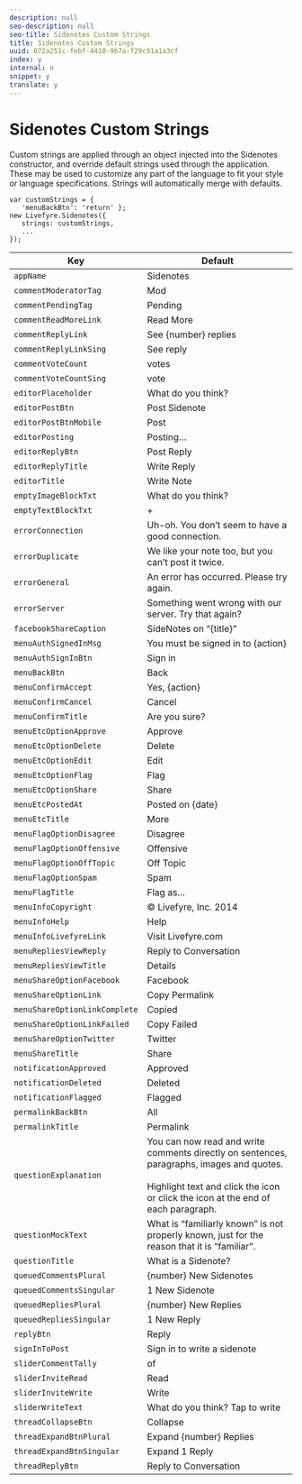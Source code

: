 ```yaml
---
description: null
seo-description: null
seo-title: Sidenotes Custom Strings
title: Sidenotes Custom Strings
uuid: 072a251c-febf-4410-9b7a-f29c91a1a3cf
index: y
internal: n
snippet: y
translate: y
---
```


# Sidenotes Custom Strings

<a id="section_bbp_g3y_ty"></a>

Custom strings are applied through an object injected into the Sidenotes constructor, and override default strings used through the application. These may be used to customize any part of the language to fit your style or language specifications. Strings will automatically merge with defaults.

```
var customStrings = { 
   'menuBackBtn': 'return' }; 
new Livefyre.Sidenotes({ 
   strings: customStrings, 
   ...  
});
```

|  Key  | Default  |
|---|---|
|  `appName`  | Sidenotes  |
|  `commentModeratorTag`  | Mod  |
|  `commentPendingTag`  | Pending  |
|  `commentReadMoreLink`  | Read More  |
|  `commentReplyLink`  | See {number} replies  |
|  `commentReplyLinkSing`  | See reply  |
|  `commentVoteCount`  | votes  |
|  `commentVoteCountSing`  | vote  |
|  `editorPlaceholder`  | What do you think?  |
|  `editorPostBtn`  | Post Sidenote  |
|  `editorPostBtnMobile`  | Post  |
|  `editorPosting`  | Posting…  |
|  `editorReplyBtn`  | Post Reply  |
|  `editorReplyTitle`  | Write Reply  |
|  `editorTitle`  | Write Note  |
|  `emptyImageBlockTxt`  | What do you think?  |
|  `emptyTextBlockTxt`  | +  |
|  `errorConnection`  | Uh-oh. You don’t seem to have a good connection.  |
|  `errorDuplicate`  | We like your note too, but you can’t post it twice.  |
|  `errorGeneral`  | An error has occurred. Please try again.  |
|  `errorServer`  | Something went wrong with our server. Try that again?  |
|  `facebookShareCaption`  | SideNotes on “{title}”  |
|  `menuAuthSignedInMsg`  | You must be signed in to {action}  |
|  `menuAuthSignInBtn`  | Sign in  |
|  `menuBackBtn`  | Back  |
|  `menuConfirmAccept`  | Yes, {action}  |
|  `menuConfirmCancel`  | Cancel  |
|  `menuConfirmTitle`  | Are you sure?  |
|  `menuEtcOptionApprove`  | Approve  |
|  `menuEtcOptionDelete`  | Delete  |
|  `menuEtcOptionEdit`  | Edit  |
|  `menuEtcOptionFlag`  | Flag  |
|  `menuEtcOptionShare`  | Share  |
|  `menuEtcPostedAt`  | Posted on {date}  |
|  `menuEtcTitle`  | More  |
|  `menuFlagOptionDisagree`  | Disagree  |
|  `menuFlagOptionOffensive`  | Offensive  |
|  `menuFlagOptionOffTopic`  | Off Topic  |
|  `menuFlagOptionSpam`  | Spam  |
|  `menuFlagTitle`  | Flag as…  |
|  `menuInfoCopyright`  | © Livefyre, Inc. 2014  |
|  `menuInfoHelp`  | Help  |
|  `menuInfoLivefyreLink`  | Visit Livefyre.com  |
|  `menuRepliesViewReply`  | Reply to Conversation  |
|  `menuRepliesViewTitle`  | Details  |
|  `menuShareOptionFacebook`  | Facebook  |
|  `menuShareOptionLink`  | Copy Permalink  |
|  `menuShareOptionLinkComplete`  | Copied  |
|  `menuShareOptionLinkFailed`  | Copy Failed  |
|  `menuShareOptionTwitter`  | Twitter  |
|  `menuShareTitle`  | Share  |
|  `notificationApproved`  | Approved  |
|  `notificationDeleted`  | Deleted  |
|  `notificationFlagged`  | Flagged  |
|  `permalinkBackBtn`  | All  |
|  `permalinkTitle`  | Permalink  |
|  `questionExplanation`  | You can now read and write comments directly on sentences, paragraphs, images and quotes.<br><br><span class=”lf-highlight-text”>Highlight text</span> and click the <span class=”fycon-write”></span> icon or click the <span class=”fycon-action-view”></span> icon at the end of each paragraph.  |
|  `questionMockText`  | What is “familiarly known” is not properly known, just for the reason that it is “familiar”.  |
|  `questionTitle`  | What is a Sidenote?  |
|  `queuedCommentsPlural`  | {number} New Sidenotes  |
|  `queuedCommentsSingular`  | 1 New Sidenote  |
|  `queuedRepliesPlural`  | {number} New Replies  |
|  `queuedRepliesSingular`  | 1 New Reply  |
|  `replyBtn`  | Reply  |
|  `signInToPost`  | Sign in to write a sidenote  |
|  `sliderCommentTally`  | of  |
|  `sliderInviteRead`  | Read  |
|  `sliderInviteWrite`  | Write  |
|  `sliderWriteText`  | What do you think? Tap to write  |
|  `threadCollapseBtn`  | Collapse  |
|  `threadExpandBtnPlural`  | Expand {number} Replies  |
|  `threadExpandBtnSingular`  | Expand 1 Reply  |
|  `threadReplyBtn`  | Reply to Conversation  |

